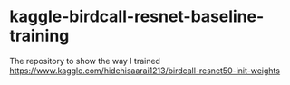 # kaggle-birdcall-resnet-baseline-training
The repository to show the way I trained https://www.kaggle.com/hidehisaarai1213/birdcall-resnet50-init-weights
